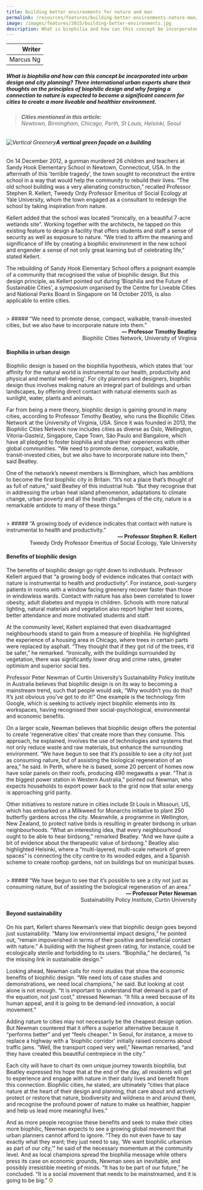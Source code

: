 ```yaml
---
title: Building better environments for nature and man
permalink: /resources/features/building-better-environments-nature-man/
image: /images/features/2015/building-better-environments.jpg
description: What is biophilia and how can this concept be incorporated into urban design and city planning? Three international urban experts share their thoughts on the principles of biophilic design and why forging a connection to nature is expected to become a significant concern for cities to create a more liveable and healthier environment.
---
```


| Writer |
|---:|
| Marcus Ng |

##### What is biophilia and how can this concept be incorporated into urban design and city planning? Three international urban experts share their thoughts on the principles of biophilic design and why forging a connection to nature is expected to become a significant concern for cities to create a more liveable and healthier environment.

> ###### **Cities mentioned in this article:** <br> Newtown, Birmingham, Chicago, Perth, St Louis, Helsinki, Seoul

###### ![Vertical Greenery](/images/features/2015/building-better-environments.jpg/)**A vertical green façade on a building**

On 14 December 2012, a gunman murdered 26 children and teachers at Sandy Hook Elementary School in Newtown, Connecticut, USA. In the aftermath of this 'terrible tragedy', the town sought to reconstruct the entire school in a way that would help the community to rebuild their lives. “The old school building was a very alienating construction,” recalled Professor Stephen R. Kellert, Tweedy Ordy Professor Emeritus of Social Ecology at Yale University, whom the town engaged as a consultant to redesign the school by taking inspiration from nature.

Kellert added that the school was located “ironically, on a beautiful 7-acre wetlands site”. Working together with the architects, he tapped on this existing feature to design a facility that offers students and staff a sense of security as well as exposure to nature. “We tried to affirm the meaning and significance of life by creating a biophilic environment in the new school and engender a sense of not only great learning but of celebrating life,” stated Kellert.

The rebuilding of Sandy Hook Elementary School offers a poignant example of a community that recognised the value of biophilic design. But this design principle, as Kellert pointed out during ‘Biophilia and the Future of Sustainable Cities’, a symposium organised by the Centre for Liveable Cities and National Parks Board in Singapore on 14 October 2015, is also applicable to entire cities.

<br>
> ##### “We need to promote dense, compact, walkable, transit-invested cities, but we also have to incorporate nature into them."

<div align="right"><b>— Professor Timothy Beatley</b><br> Biophilic Cities Network, University of Virginia</div>

#### **Biophilia in urban design**

Biophilic design is based on the biophilia hypothesis, which states that 'our affinity for the natural world is instrumental to our health, productivity and physical and mental well-being'. For city planners and designers, biophilic design thus involves making nature an integral part of buildings and urban landscapes, by offering direct contact with natural elements such as sunlight, water, plants and animals.

Far from being a mere theory, biophilic design is gaining ground in many cities, according to Professor Timothy Beatley, who runs the Biophilic Cities Network at the University of Virginia, USA. Since it was founded in 2013, the Biophilic Cities Network now includes cities as diverse as Oslo, Wellington, Vitoria-Gasteiz, Singapore, Cape Town, São Paulo and Bangalore, which have all pledged to foster biophilia and share their experiences with other global communities. “We need to promote dense, compact, walkable, transit-invested cities, but we also have to incorporate nature into them,” said Beatley.

One of the network’s newest members is Birmingham, which has ambitions to become the first biophilic city in Britain. “It’s not a place that’s thought of as full of nature,” said Beatley of this industrial hub. “But they recognise that in addressing the urban heat island phenomenon, adaptations to climate change, urban poverty and all the health challenges of the city, nature is a remarkable antidote to many of these things.”

<br>
> ##### “A growing body of evidence indicates that contact with nature is instrumental to health and productivity.”

<div align="right"><b>— Professor Stephen R. Kellert</b><br> Tweedy Ordy Professor Emeritus of Social Ecology, Yale University</div>

#### **Benefits of biophilic design**

The benefits of biophilic design go right down to individuals. Professor Kellert argued that “a growing body of evidence indicates that contact with nature is instrumental to health and productivity”. For instance, post-surgery patients in rooms with a window facing greenery recover faster than those in windowless wards. Contact with nature has also been correlated to lower obesity, adult diabetes and myopia in children. Schools with more natural lighting, natural materials and vegetation also report higher test scores, better attendance and more motivated students and staff.

At the community level, Kellert explained that even disadvantaged neighbourhoods stand to gain from a measure of biophilia. He highlighted the experience of a housing area in Chicago, where trees in certain parts were replaced by asphalt. “They thought that if they got rid of the trees, it’d be safer,” he remarked. “Ironically, with the buildings surrounded by vegetation, there was significantly lower drug and crime rates, greater optimism and superior social ties.

Professor Peter Newman of Curtin University’s Sustainability Policy Institute in Australia believes that biophilic design is on its way to becoming a mainstream trend, such that people would ask, “Why wouldn’t you do this? It’s just obvious you’ve got to do it!” One example is the technology firm Google, which is seeking to actively inject biophilic elements into its workspaces, having recognised their social-psychological, environmental and economic benefits.

On a larger scale, Newman believes that biophilic design offers the potential to create 'regenerative cities' that create more than they consume. This approach, he explained, involves the use of technologies and systems that not only reduce waste and raw materials, but enhance the surrounding environment. “We have begun to see that it’s possible to see a city not just as consuming nature, but of assisting the biological regeneration of an area,” he said. In Perth, where he is based, some 20 percent of homes now have solar panels on their roofs, producing 490 megawatts a year. “That is the biggest power station in Western Australia,” pointed out Newman, who expects households to export power back to the grid now that solar energy is approaching grid parity.

Other initiatives to restore nature in cities include St Louis in Missouri, US, which has embarked on a Milkweed for Monarchs initiative to plant 250 butterfly gardens across the city. Meanwhile, a programme in Wellington, New Zealand, to protect native birds is resulting in greater birdsong in urban neighbourhoods. “What an interesting idea, that every neighbourhood ought to be able to hear birdsong,” remarked Beatley. “And we have quite a bit of evidence about the therapeutic value of birdsong.” Beatley also highlighted Helsinki, where a “multi-layered, multi-scale network of green spaces” is connecting the city centre to its wooded edges, and a Spanish scheme to create rooftop gardens, not on buildings but on municipal buses.

<br>
> ##### “We have begun to see that it’s possible to see a city not just as consuming nature, but of assisting the biological regeneration of an area.”

<div align="right"><b>— Professor Peter Newman</b><br> Sustainability Policy Institute, Curtin University</div>

#### **Beyond sustainability**

On his part, Kellert shares Newman’s view that biophilic design goes beyond just sustainability. “Many low environmental impact designs,” he pointed out, “remain impoverished in terms of their positive and beneficial contact with nature.” A building with the highest green rating, for instance, could be ecologically sterile and forbidding to its users. “Biophilia,” he declared, “is the missing link in sustainable design.”

Looking ahead, Newman calls for more studies that show the economic benefits of biophilic design. “We need lots of case studies and demonstrations, we need local champions,” he said. But looking at cost alone is not enough. “It is important to understand that demand is part of the equation, not just cost,” stressed Newman. “It fills a need because of its human appeal, and it is going to be demand-led innovation, a social movement.”

Adding nature to cities may not necessarily be the cheapest design option. But Newman countered that it offers a superior alternative because it “performs better” and yet “feels cheaper.” In Seoul, for instance, a move to replace a highway with a 'biophilic corridor' initially raised concerns about traffic jams. “Well, the transport coped very well,” Newman remarked, “and they have created this beautiful centrepiece in the city.”

Each city will have to chart its own unique journey towards biophilia, but Beatley expressed his hope that at the end of the day, all residents will get to experience and engage with nature in their daily lives and benefit from this connection. Biophilic cities, he stated, are ultimately “cities that place nature at the heart of their design and planning, that care about and actively protect or restore that nature, biodiversity and wildness in and around them, and recognise the profound power of nature to make us healthier, happier and help us lead more meaningful lives.”

And as more people recognise these benefits and seek to make their cities more biophilic, Newman expects to see a growing global movement that urban planners cannot afford to ignore. “They do not even have to say exactly what they want; they just need to say, ‘We want biophilic urbanism as part of our city,’” he said of the necessary momentum at the community level. And as local champions spread the biophilia message while others press its case on economic grounds, Newman sees an inevitable, and possibly irresistible meeting of minds. “It has to be part of our future,” he concluded. “It is a social movement that needs to be mainstreamed, and it is going to be big.” **<font color="#967942">O</font>**
